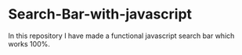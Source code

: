# Search-Bar-with-javascript
In this repository I have made a functional javascript search bar which works 100%.
